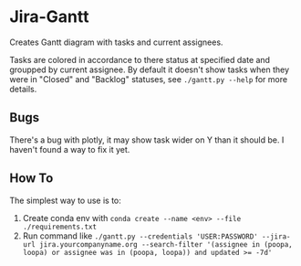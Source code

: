 # Jira-Gantt

Creates Gantt diagram with tasks and current assignees.

Tasks are colored in accordance to there status at specified date and groupped by current assignee. By default it doesn't show tasks when they were in "Closed" and "Backlog" statuses, see `./gantt.py --help` for more details.

## Bugs

There's a bug with plotly, it may show task wider on Y than it should be. I haven't found a way to fix it yet.

## How To

The simplest way to use is to:
1. Create conda env with `conda create --name <env> --file ./requirements.txt`
2. Run command like `./gantt.py --credentials 'USER:PASSWORD' --jira-url jira.yourcompanyname.org --search-filter '(assignee in (poopa, loopa) or assignee was in (poopa, loopa)) and updated >= -7d'`
